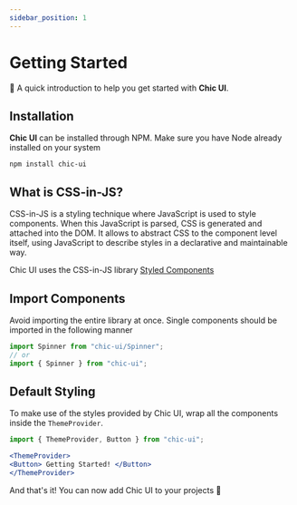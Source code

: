 ```yaml
---
sidebar_position: 1
---
```


# Getting Started

💅 A quick introduction to help you get started with **Chic UI**.

## Installation

**Chic UI** can be installed through NPM. Make sure you have Node already installed on your system

```shell
npm install chic-ui
```

## What is CSS-in-JS?
CSS-in-JS is a styling technique where JavaScript is used to style components. When this JavaScript is parsed, CSS is generated and attached into the DOM. It allows to abstract CSS to the component level itself, using JavaScript to describe styles in a declarative and maintainable way.

Chic UI uses the CSS-in-JS library <a href="https://styled-components.com/">Styled Components</a>

## Import Components

Avoid importing the entire library at once. Single components should be imported in the following manner 

```jsx
import Spinner from "chic-ui/Spinner";
// or
import { Spinner } from "chic-ui";
```

## Default Styling

To make use of the styles provided by Chic UI, wrap all the components inside the `ThemeProvider`.

```jsx
import { ThemeProvider, Button } from "chic-ui";

<ThemeProvider>
<Button> Getting Started! </Button>
</ThemeProvider>
```

And that's it! You can now add Chic UI to your projects 💛

